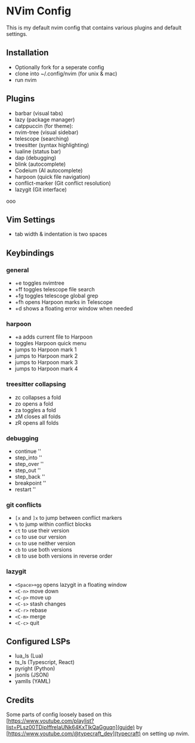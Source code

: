 # NVim Config

This is my default nvim config that contains various plugins and default settings. 

## Installation

- Optionally fork for a seperate config
- clone into ~/.config/nvim (for unix & mac)
- run nvim

## Plugins 


- barbar (visual tabs)
- lazy (package manager)
- catppuccin (for theme):
- nvim-tree (visual sidebar)
- telescope (searching)
- treesitter (syntax highlighting)
- lualine (status bar)
- dap (debugging)
- blink (autocomplete)
- Codeium (AI autocomplete)
- harpoon (quick file navigation)
- conflict-marker (Git conflict resolution)
- lazygit (Git interface)


ooo
## Vim Settings
- tab width & indentation is two spaces

## Keybindings

### general
- <Space>+e toggles nvimtree 
- <Space>+ff toggles telescope file search
- <Space>+fg toggles telescoge global grep
- <Space>+fh opens Harpoon marks in Telescope
- <Space>+d shows a floating error window when needed

### harpoon
- <Space>+a adds current file to Harpoon
- <C-e> toggles Harpoon quick menu
- <C-h> jumps to Harpoon mark 1
- <C-j> jumps to Harpoon mark 2
- <C-k> jumps to Harpoon mark 3
- <C-l> jumps to Harpoon mark 4

### treesitter collapsing
- zc collapses a fold
- zo opens a fold
- za toggles a fold
- zM closes all folds
- zR opens all folds

### debugging
- continue '<F1>'
- step_into '<F2>'
- step_over '<F3>'
- step_out '<F4>'
- step_back '<F5>'
- breakpoint '<F6>'
- restart '<F13>'

### git conflicts
- `[x` and `]x` to jump between conflict markers
- `%` to jump within conflict blocks
- `ct` to use their version
- `co` to use our version
- `cn` to use neither version
- `cb` to use both versions
- `cB` to use both versions in reverse order

### lazygit
- `<Space>+gg` opens lazygit in a floating window
- `<C-n>` move down
- `<C-p>` move up
- `<C-s>` stash changes
- `<C-r>` rebase
- `<C-m>` merge
- `<C-c>` quit

## Configured LSPs
- lua_ls (Lua)
- ts_ls (Typescript, React)
- pyright (Python)
- jsonls (JSON)
- yamlls (YAML)

## Credits

Some parts of config loosely based on this [https://www.youtube.com/playlist?list=PLsz00TDipIffreIaUNk64KxTIkQaGguqn](guide) by [https://www.youtube.com/@typecraft_dev](typecraft) on setting up nvim.
